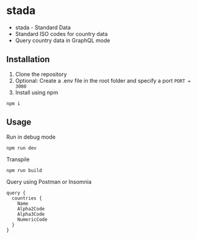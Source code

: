 # stada
* stada - Standard Data
* Standard ISO codes for country data
* Query country data in GraphQL mode


## Installation
1. Clone the repository
2. Optional: Create a .env file in the root folder and specify a port ```PORT = 3000```
3. Install using npm 
```
npm i
```

## Usage
Run in debug mode 
```
npm run dev
```

Transpile
```
npm run build
```

Query using Postman or Insomnia
```
query {
  countries {
    Name
    Alpha2Code
    Alpha3Code
    NumericCode
  }
}
```

